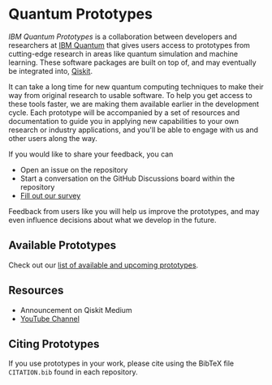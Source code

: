 # Quantum Prototypes

_IBM Quantum Prototypes_ is a collaboration between developers and researchers at [IBM Quantum] that gives users access to prototypes from cutting-edge research in areas like quantum simulation and machine learning. These software packages are built on top of, and may eventually be integrated into, [Qiskit]. 

It can take a long time for new quantum computing techniques to make their way from original research to usable software. To help you get access to these tools faster, we are making them available earlier in the development cycle. Each prototype will be accompanied by a set of resources and documentation to guide you in applying new capabilities to your own research or industry applications, and you'll be able to engage with us and other users along the way. 

[Qiskit]: https://github.com/Qiskit
[IBM Quantum]: https://www.ibm.com/quantum-computing/

If you would like to share your feedback, you can

- Open an issue on the repository
- Start a conversation on the GitHub Discussions board within the repository
- [Fill out our survey](https://airtable.com/shrFxJXYzjxf5tFvx)

Feedback from users like you will help us improve the prototypes, and may even influence decisions about what we develop in the future.


## Available Prototypes

Check out our [list of available and upcoming prototypes](/profile/prototypes.md#available-and-upcoming-prototypes).

## Resources

- Announcement on Qiskit Medium
- [YouTube Channel](https://www.youtube.com/channel/UCpUDa0glLT8WVq2IbazZX7g)

## Citing Prototypes

If you use prototypes in your work, please cite using the BibTeX file `CITATION.bib` found in each repository.
